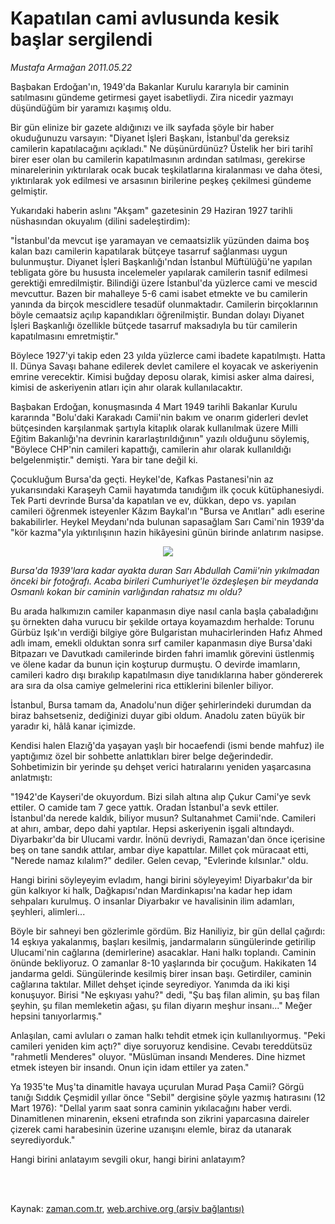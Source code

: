 # Kapatılan cami avlusunda kesik başlar sergilendi

*Mustafa Armağan 2011.05.22*

<td class="columnist-detail">
<p>Başbakan Erdoğan'ın, 1949'da Bakanlar Kurulu kararıyla bir caminin satılmasını gündeme getirmesi gayet isabetliydi. Zira nicedir yazmayı düşündüğüm bir yaramızı kaşımış oldu.</p>
<p>
<div id="haberMetinDiv">
<p>Bir gün elinize bir gazete aldığınızı ve ilk sayfada şöyle bir haber okuduğunuzu varsayın: "Diyanet İşleri Başkanı, İstanbul'da gereksiz camilerin kapatılacağını açıkladı." Ne düşünürdünüz? Üstelik her biri tarihî birer eser olan bu camilerin kapatılmasının ardından satılması, gerekirse minarelerinin yıktırılarak ocak bucak teşkilatlarına kiralanması ve daha ötesi, yıktırılarak yok edilmesi ve arsasının birilerine peşkeş çekilmesi gündeme gelmiştir.
<p>Yukarıdaki haberin aslını "Akşam" gazetesinin 29 Haziran 1927 tarihli nüshasından okuyalım (dilini sadeleştirdim):
<p>"İstanbul'da mevcut işe yaramayan ve cemaatsizlik yüzünden daima boş kalan bazı camilerin kapatılarak bütçeye tasarruf sağlanması uygun bulunmuştur. Diyanet İşleri Başkanlığı'ndan İstanbul Müftülüğü'ne yapılan tebligata göre bu hususta incelemeler yapılarak camilerin tasnif edilmesi gerektiği emredilmiştir. Bilindiği üzere İstanbul'da yüzlerce cami ve mescid mevcuttur. Bazen bir mahalleye 5-6 cami isabet etmekte ve bu camilerin yanında da birçok mescidlere tesadüf olunmaktadır. Camilerin birçoklarının böyle cemaatsiz açılıp kapandıkları öğrenilmiştir. Bundan dolayı Diyanet İşleri Başkanlığı özellikle bütçede tasarruf maksadıyla bu tür camilerin kapatılmasını emretmiştir."
<p>Böylece 1927'yi takip eden 23 yılda yüzlerce cami ibadete kapatılmıştı. Hatta II. Dünya Savaşı bahane edilerek devlet camilere el koyacak ve askeriyenin emrine verecektir. Kimisi buğday deposu olarak, kimisi asker alma dairesi, kimisi de askeriyenin atları için ahır olarak kullanılacaktır.
<p>Başbakan Erdoğan, konuşmasında 4 Mart 1949 tarihli Bakanlar Kurulu kararında "Bolu'daki Karakadı Camii'nin bakım ve onarım giderleri devlet bütçesinden karşılanmak şartıyla kitaplık olarak kullanılmak üzere Milli Eğitim Bakanlığı'na devrinin kararlaştırıldığının" yazılı olduğunu söylemiş, "Böylece CHP'nin camileri kapattığı, camilerin ahır olarak kullanıldığı belgelenmiştir." demişti. Yara bir tane değil ki.
<p>Çocukluğum Bursa'da geçti. Heykel'de, Kafkas Pastanesi'nin az yukarısındaki Karaşeyh Camii hayatımda tanıdığım ilk çocuk kütüphanesiydi. Tek Parti devrinde Bursa'da kapatılan ve ev, dükkan, depo vs. yapılan camileri öğrenmek isteyenler Kâzım Baykal'ın "Bursa ve Anıtları" adlı eserine bakabilirler. Heykel Meydanı'nda bulunan sapasağlam Sarı Cami'nin 1939'da "kör kazma"yla yıktırılışının hazin hikâyesini günün birinde anlatırım nasipse.
<p><p align="center"><img src="http://web.archive.org/web/20110803105456im_/http://medya.zaman.com.tr/2011/05/22/armagan01.jpg"/>
<p><i>Bursa'da 1939'lara kadar ayakta duran Sarı Abdullah Camii'nin yıkılmadan önceki bir fotoğrafı. Acaba birileri Cumhuriyet'le özdeşleşen bir meydanda Osmanlı kokan bir caminin varlığından rahatsız mı oldu?</i>
<p>Bu arada halkımızın camiler kapanmasın diye nasıl canla başla çabaladığını şu örnekten daha vurucu bir şekilde ortaya koyamazdım herhalde: Torunu Gürbüz Işık'ın verdiği bilgiye göre Bulgaristan muhacirlerinden Hafız Ahmed adlı imam, emekli olduktan sonra sırf camiler kapanmasın diye Bursa'daki Bitpazarı ve Davutkadı camilerinde birden fahri imamlık görevini üstlenmiş ve ölene kadar da bunun için koşturup durmuştu. O devirde imamların, camileri kadro dışı bırakılıp kapatılmasın diye tanıdıklarına haber göndererek ara sıra da olsa camiye gelmelerini rica ettiklerini bilenler biliyor.
<p>İstanbul, Bursa tamam da, Anadolu'nun diğer şehirlerindeki durumdan da biraz bahsetseniz, dediğinizi duyar gibi oldum. Anadolu zaten büyük bir yaradır ki, hâlâ kanar içimizde.
<p>Kendisi halen Elazığ'da yaşayan yaşlı bir hocaefendi (ismi bende mahfuz) ile yaptığımız özel bir sohbette anlattıkları birer belge değerindedir. Sohbetimizin bir yerinde şu dehşet verici hatıralarını yeniden yaşarcasına anlatmıştı:
<p>"1942'de Kayseri'de okuyordum. Bizi silah altına alıp Çukur Cami'ye sevk ettiler. O camide tam 7 gece yattık. Oradan İstanbul'a sevk ettiler. İstanbul'da nerede kaldık, biliyor musun? Sultanahmet Camii'nde. Camileri at ahırı, ambar, depo dahi yaptılar. Hepsi askeriyenin işgali altındaydı. Diyarbakır'da bir Ulucami vardır. İnönü devriydi, Ramazan'dan önce içerisine beş on tane sandık attılar, ambar diye kapattılar. Millet çok müracaat etti, "Nerede namaz kılalım?" dediler. Gelen cevap, "Evlerinde kılsınlar." oldu.
<p>Hangi birini söyleyeyim evladım, hangi birini söyleyeyim! Diyarbakır'da bir gün kalkıyor ki halk, Dağkapısı'ndan Mardinkapısı'na kadar hep idam sehpaları kurulmuş. O insanlar Diyarbakır ve havalisinin ilim adamları, şeyhleri, alimleri...
<p>Böyle bir sahneyi ben gözlerimle gördüm. Biz Haniliyiz, bir gün dellal çağırdı: 14 eşkıya yakalanmış, başları kesilmiş, jandarmaların süngülerinde getirilip Ulucami'nin cağlarına (demirlerine) asacaklar. Hani halkı toplandı. Caminin önünde bekliyoruz. O zamanlar 8-10 yaşlarında bir çocuğum. Hakikaten 14 jandarma geldi. Süngülerinde kesilmiş birer insan başı. Getirdiler, caminin cağlarına taktılar. Millet dehşet içinde seyrediyor. Yanımda da iki kişi konuşuyor. Birisi "Ne eşkıyası yahu?" dedi, "Şu baş filan alimin, şu baş filan şeyhin, şu filan memleketin ağası, şu filan diyarın meşhur insanı..." Meğer hepsini tanıyorlarmış."
<p>Anlaşılan, cami avluları o zaman halkı tehdit etmek için kullanılıyormuş. "Peki camileri yeniden kim açtı?" diye soruyoruz kendisine. Cevabı tereddütsüz "rahmetli Menderes" oluyor. "Müslüman insandı Menderes. Dine hizmet etmek isteyen bir insandı. Onun için idam ettiler ya zaten."
<p>Ya 1935'te Muş'ta dinamitle havaya uçurulan Murad Paşa Camii? Görgü tanığı Sıddık Çeşmidil yıllar önce "Sebil" dergisine şöyle yazmış hatırasını (12 Mart 1976): "Dellal yarım saat sonra caminin yıkılacağını haber verdi. Dinamitlenen minarenin, ekseni etrafında son zikrini yaparcasına daireler çizerek cami harabesinin üzerine uzanışını elemle, biraz da utanarak seyrediyorduk."
<p>Hangi birini anlatayım sevgili okur, hangi birini anlatayım? </p></p></p></p></p></p></p></p></p></p></p></p></p></p></p></p></p></p></div>
</p>


<p><br>
		 </br></p></td>

Kaynak: [zaman.com.tr](http://zaman.com.tr/yazar.do?yazino=1137091), [web.archive.org (arşiv bağlantısı)](http://web.archive.org/web/20110803105456/http://zaman.com.tr:80/yazar.do?yazino=1137091)

